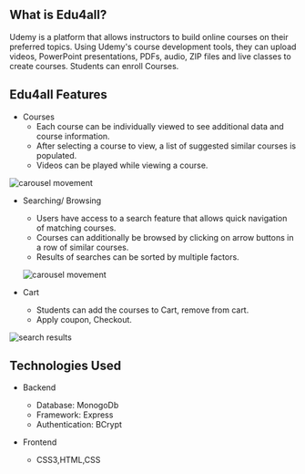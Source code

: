 
## What is Edu4all?

Udemy is a platform that allows instructors to build online courses on their preferred topics. Using Udemy's course development tools, they can upload videos, PowerPoint presentations, PDFs, audio, ZIP files and live classes to create courses. Students can enroll Courses.

## Edu4all Features


 * Courses
   * Each course can be individually viewed to see additional data and course information.
   * After selecting a course to view, a list of suggested similar courses is populated.
   * Videos can be played while viewing a course.
   
 ![carousel movement](https://miro.medium.com/max/1400/1*M_bAuwaQKpYM8MMbmLs8JQ.png)

  
 * Searching/ Browsing
   * Users have access to a search feature that allows quick navigation of matching courses.
   * Courses can additionally be browsed by clicking on arrow buttons in a row of similar courses.
   * Results of searches can be sorted by multiple factors.
   
   ![carousel movement](https://miro.medium.com/max/1400/1*GekW1j3Ln24BLArpkdu_HA.png)
 
 
 * Cart
   * Students can add the courses to Cart, remove from cart. 
   * Apply coupon, Checkout.
   
![search results](https://miro.medium.com/max/1400/1*RLbNYuITHTOSzVEd6W-mIQ.png)


## Technologies Used

 * Backend
   * Database: MonogoDb
   * Framework: Express
   * Authentication: BCrypt
  
 * Frontend 
   * CSS3,HTML,CSS

